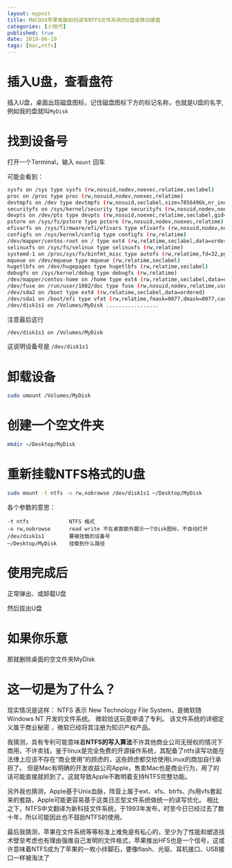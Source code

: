 ```yaml
---
layout: mypost
title: MACOSX苹果电脑如何读写NTFS文件系统的U盘或移动硬盘
categories: [小技巧]
published: true
date: 2019-06-19
tags: [mac,ntfs]
---
```



# 插入U盘，查看盘符

插入U盘，桌面出现磁盘图标，记住磁盘图标下方的标记名称，也就是U盘的名字, 例如我的盘就叫```MyDisk```

# 找到设备号

打开一个Terminal，输入 ```mount``` 回车

可能会看到：

```bash
sysfs on /sys type sysfs (rw,nosuid,nodev,noexec,relatime,seclabel)
proc on /proc type proc (rw,nosuid,nodev,noexec,relatime)
devtmpfs on /dev type devtmpfs (rw,nosuid,seclabel,size=7856496k,nr_inodes=1964124,mode=755)
securityfs on /sys/kernel/security type securityfs (rw,nosuid,nodev,noexec,relatime)
devpts on /dev/pts type devpts (rw,nosuid,noexec,relatime,seclabel,gid=5,mode=620,ptmxmode=000)
pstore on /sys/fs/pstore type pstore (rw,nosuid,nodev,noexec,relatime)
efivarfs on /sys/firmware/efi/efivars type efivarfs (rw,nosuid,nodev,noexec,relatime)
configfs on /sys/kernel/config type configfs (rw,relatime)
/dev/mapper/centos-root on / type ext4 (rw,relatime,seclabel,data=ordered)
selinuxfs on /sys/fs/selinux type selinuxfs (rw,relatime)
systemd-1 on /proc/sys/fs/binfmt_misc type autofs (rw,relatime,fd=32,pgrp=1,timeout=0,minproto=5,maxproto=5,direct,pipe_ino=37101)
mqueue on /dev/mqueue type mqueue (rw,relatime,seclabel)
hugetlbfs on /dev/hugepages type hugetlbfs (rw,relatime,seclabel)
debugfs on /sys/kernel/debug type debugfs (rw,relatime)
/dev/mapper/centos-home on /home type ext4 (rw,relatime,seclabel,data=ordered)
/dev/fuse on /run/user/1002/doc type fuse (rw,nosuid,nodev,relatime,user_id=1002,group_id=1002)
/dev/sda2 on /boot type ext4 (rw,relatime,seclabel,data=ordered)
/dev/sda1 on /boot/efi type vfat (rw,relatime,fmask=0077,dmask=0077,codepage=437,iocharset=ascii,shortname=winnt,errors=remount-ro)
/dev/disk1s1 on /Volumes/MyDisk .................
```
注意最后这行
```bash
/dev/disk1s1 on /Volumes/MyDisk
```

这说明设备号是 ```/dev/disk1s1```

# 卸载设备

```bash
sudo umount /Volumes/MyDisk
```

# 创建一个空文件夹

```bash
mkdir ~/Desktop/MyDisk
```

# 重新挂载NTFS格式的U盘

```bash
sudo mount -t ntfs -o rw,nobrowse /dev/disk1s1 ~/Desktop/MyDisk
```

各个参数的意思：

    -t ntfs             NTFS 格式
    -o rw,nobrowse      read write 不在桌面额外展示一个Disk图标，不自动打开
    /dev/disk1s1        要被挂载的设备号
    ~/Desktop/MyDisk    挂载到什么路径


# 使用完成后

正常弹出、或卸载U盘

然后拔出U盘

# 如果你乐意

那就删除桌面的空文件夹MyDisk

# 这一切是为了什么？

现实情况是这样：
NTFS 表示 New Technology File System，是微软随 Windows NT 开发的文件系统。 微软给这玩意申请了专利。 该文件系统的详细定义属于商业秘密 ，微软已经将其注册为知识产权产品。

我猜测，具有专利可能意味着**NTFS的写入算法**不许其他商业公司无授权的情况下商用，不许卖钱。鉴于linux是完全免费的开源操作系统，其配备了ntfs读写功能在法律上应该不存在“商业使用”的顾虑的，这些顾虑都交给使用Linux的商加自行承担了。
但是Mac有明确的开发收益公司Apple，售卖Mac也是商业行为，用了的话可能直接就抓到了。这就导致Apple不敢明着支持NTFS完整功能。

另外我也猜测，Apple基于Unix血脉，阵营上属于ext、xfs、btrfs、jfs用vfs套起来的套路，Apple可能更容易基于这类日志型文件系统做统一的读写优化。 相比之下，NTFS中文翻译为新科技文件系统，于1993年发布，时至今日已经过去了数十年，所以可能因此也不鼓励NTFS的使用。

最后我猜测，苹果在文件系统等等标准上难免是有私心的，至少为了性能和塑造技术壁垒考虑也有理由强推自己发明的文件格式，苹果推出HFS也是一个信号，这或许意味着NTFS成为了苹果的一枚小绊脚石，要像flash、光驱、耳机接口、USB接口一样被淘汰了